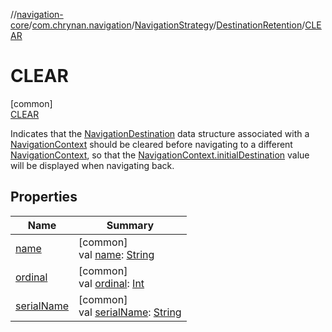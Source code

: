 //[navigation-core](../../../../../index.md)/[com.chrynan.navigation](../../../index.md)/[NavigationStrategy](../../index.md)/[DestinationRetention](../index.md)/[CLEAR](index.md)

# CLEAR

[common]\
[CLEAR](index.md)

Indicates that the [NavigationDestination](../../../index.md#1223765350%2FClasslikes%2F-215881696) data structure associated with a [NavigationContext](../../../-navigation-context/index.md) should be cleared before navigating to a different [NavigationContext](../../../-navigation-context/index.md), so that the [NavigationContext.initialDestination](../../../-navigation-context/initial-destination.md) value will be displayed when navigating back.

## Properties

| Name | Summary |
|---|---|
| [name](index.md#-372974862%2FProperties%2F-215881696) | [common]<br>val [name](index.md#-372974862%2FProperties%2F-215881696): [String](https://kotlinlang.org/api/latest/jvm/stdlib/kotlin/-string/index.html) |
| [ordinal](index.md#-739389684%2FProperties%2F-215881696) | [common]<br>val [ordinal](index.md#-739389684%2FProperties%2F-215881696): [Int](https://kotlinlang.org/api/latest/jvm/stdlib/kotlin/-int/index.html) |
| [serialName](../serial-name.md) | [common]<br>val [serialName](../serial-name.md): [String](https://kotlinlang.org/api/latest/jvm/stdlib/kotlin/-string/index.html) |
